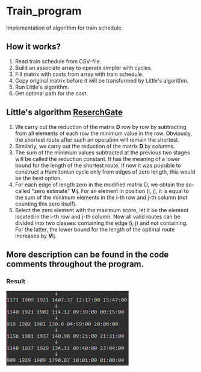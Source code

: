 # Train_program
Implementation of algorithm for train schedule.

## How it works?
1. Read train schedule from CSV-file.
2. Build an associate array to operate simpler with cycles.
3. Fill matrix with costs from array with train schedule.
4. Copy original matrix before it will be transformed by Little's algorithm.
5. Run Little's algorithm.
6. Get optimal path for the cost.

## Little's algorithm [ReserchGate](https://www.researchgate.net/publication/307554084_On_the_Optimization_and_Parallelizing_Little_Algorithm_for_Solving_the_Traveling_Salesman_Problem)
1. We carry out the reduction of the matrix **D** row by row by subtracting from all elements of each row the minimum value in the row. Obviously, the shortest route after such an operation will remain the shortest.
2. Similarly, we carry out the reduction of the matrix **D** by columns.
3. The sum of the minimum values subtracted at the previous two stages will be called the reduction constant. It has the meaning of a lower bound for the length of the shortest route. If now it was possible to construct a Hamiltonian cycle only from edges of zero length, this would be the best option.
4. For each edge of length zero in the modified matrix D, we obtain the so-called "zero estimate" **V**ij. For an element in position (i, j), it is equal to the sum of the minimum elements in the i-th row and j-th column (not counting this zero itself).
5. Select the zero element with the maximum score, let it be the element located in the i-th row and j-th column. Now all valid routes can be divided into two classes: containing the edge (i, j) and not containing. For the latter, the lower bound for the length of the optimal route increases by **V**ij. 

## More description can be found in the code comments throughout the program.

### Result
![Test Image 1](1.png)
